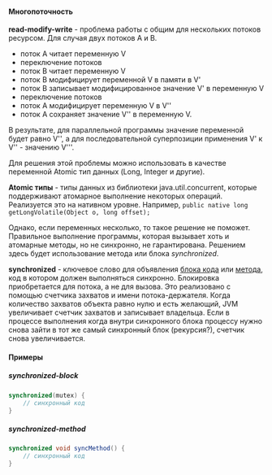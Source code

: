 #### Многопоточность

**read-modify-write** - проблема работы с общим для нескольких потоков ресурсом. Для случая
двух потоков A и B.
* поток A читает переменную V
* переключение потоков
* поток B читает переменную V
* поток B модифицирует переменной V в памяти в V'
* поток B записывает модифицированное значение V' в переменную V
* переключение потоков
* поток A модифицирует переменную V в V''
* поток A сохраняет значение V'' в переменную V.

В результате, для параллельной программы значение переменной будет равно V'', а для последовательной
суперпозиции применения V' к V'' - значению V'''.

Для решения этой проблемы можно использовать в качестве переменной Atomic тип данных (Long, 
Integer и другие).

**Atomic типы** - типы данных из библиотеки java.util.concurrent, которые поддерживают атомарное
выполнение некоторых операций. Реализуется это на нативном уровне.
Например, `public native long getLongVolatile(Object o, long offset);`

Однако, если переменных несколько, то такое решение не поможет. Правильное выполнение программы,
которая вызывает хоть и атомарные методы, но не синхронно, не гарантирована. Решением здесь будет
использование метода или блока *synchronized*.

**synchronized** - ключевое слово для объявления [блока кода](#synchronized-block)
или [метода](#synchronized-method), код в котором должен выполняться синхронно. Блокировка
приобретается для потока, а не для вызова. Это реализовано с помощью счетчика захватов и имени
потока-держателя. Когда количество захватов объекта равно нулю и есть желающий, JVM увеличивает
счетчик захватов и записывает владельца. Если в процессе выполнения когда внутри синхронного блока
процессу нужно снова зайти в тот же самый синхронный блок (рекурсия?), счетчик снова увеличивается.


#### Примеры
##### synchronized-block
```java
synchronized(mutex) {
    // синхронный код
}
```

##### synchronized-method
```java
synchronized void syncMethod() {
    // синхронный код
}
```